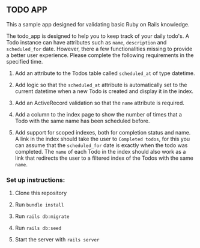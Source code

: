 ## TODO APP

This a sample app designed for validating basic Ruby on Rails knowledge.

The todo_app is designed to help you to keep track of your daily todo's. A Todo instance can have attributes such as `name`, `description` and `scheduled_for` date. However, there a few functionalities missing to provide a better user experience. Please complete the following requirements in the specified time.

1. Add an attribute to the Todos table called `scheduled_at` of type datetime.

2. Add logic so that the `scheduled_at` attribute is automatically set to the current datetime when a new Todo is created and display it in the index.

3. Add an ActiveRecord validation so that the `name` attribute is required.

4. Add a column to the index page to show the number of times that a Todo with the same name has been scheduled before.

5. Add support for scoped indexes, both for completion status and name. A link in the index should take the user to `Completed todos`, for this you can assume that the `scheduled_for` date is exactly when the todo was completed. The `name` of each Todo in the index should also work as a link that redirects the user to a filtered index of the Todos with the same `name`.


### Set up instructions:

1. Clone this repository

2. Run `bundle install`

3. Run `rails db:migrate`

4. Run `rails db:seed`

4. Start the server with `rails server`
